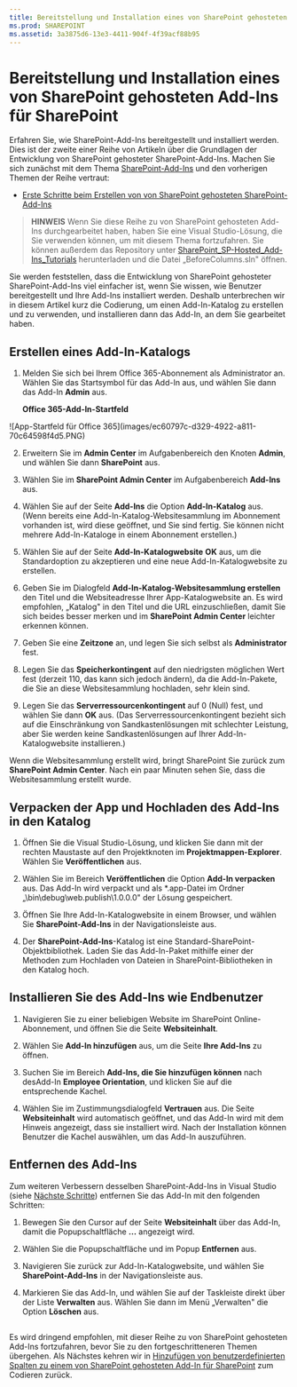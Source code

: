 ```yaml
---
title: Bereitstellung und Installation eines von SharePoint gehosteten Add-Ins für SharePoint
ms.prod: SHAREPOINT
ms.assetid: 3a3875d6-13e3-4411-904f-4f39acf88b95
---
```



# Bereitstellung und Installation eines von SharePoint gehosteten Add-Ins für SharePoint
Erfahren Sie, wie SharePoint-Add-Ins bereitgestellt und installiert werden.
Dies ist der zweite einer Reihe von Artikeln über die Grundlagen der Entwicklung von SharePoint gehosteter SharePoint-Add-Ins. Machen Sie sich zunächst mit dem Thema  [SharePoint-Add-Ins](sharepoint-add-ins.md) und den vorherigen Themen der Reihe vertraut:
  
    
    


-  [Erste Schritte beim Erstellen von von SharePoint gehosteten SharePoint-Add-Ins](get-started-creating-sharepoint-hosted-sharepoint-add-ins.md)
    
  

> **HINWEIS**
> Wenn Sie diese Reihe zu von SharePoint gehosteten Add-Ins durchgearbeitet haben, haben Sie eine Visual Studio-Lösung, die Sie verwenden können, um mit diesem Thema fortzufahren. Sie können außerdem das Repository unter  [SharePoint_SP-Hosted_Add-Ins_Tutorials](https://github.com/OfficeDev/SharePoint_SP-hosted_Add-Ins_Tutorials) herunterladen und die Datei „BeforeColumns.sln" öffnen.
  
    
    

Sie werden feststellen, dass die Entwicklung von SharePoint gehosteter SharePoint-Add-Ins viel einfacher ist, wenn Sie wissen, wie Benutzer bereitgestellt und Ihre Add-Ins installiert werden. Deshalb unterbrechen wir in diesem Artikel kurz die Codierung, um einen Add-In-Katalog zu erstellen und zu verwenden, und installieren dann das Add-In, an dem Sie gearbeitet haben.
## Erstellen eines Add-In-Katalogs


  
    
    

1. Melden Sie sich bei Ihrem Office 365-Abonnement als Administrator an. Wählen Sie das Startsymbol für das Add-In aus, und wählen Sie dann das Add-In **Admin** aus.
    
   **Office 365-Add-In-Startfeld**

  

!\[App-Startfeld für Office 365](images/ec60797c-d329-4922-a811-70c64598f4d5.PNG)
  

    
    
  
2. Erweitern Sie im **Admin Center** im Aufgabenbereich den Knoten **Admin**, und wählen Sie dann **SharePoint** aus.
    
  
3. Wählen Sie im **SharePoint Admin Center** im Aufgabenbereich **Add-Ins** aus.
    
  
4. Wählen Sie auf der Seite **Add-Ins** die Option **Add-In-Katalog** aus. (Wenn bereits eine Add-In-Katalog-Websitesammlung im Abonnement vorhanden ist, wird diese geöffnet, und Sie sind fertig. Sie können nicht mehrere Add-In-Kataloge in einem Abonnement erstellen.)
    
  
5. Wählen Sie auf der Seite **Add-In-Katalogwebsite** **OK** aus, um die Standardoption zu akzeptieren und eine neue Add-In-Katalogwebsite zu erstellen.
    
  
6. Geben Sie im Dialogfeld **Add-In-Katalog-Websitesammlung erstellen** den Titel und die Websiteadresse Ihrer App-Katalogwebsite an. Es wird empfohlen, „Katalog" in den Titel und die URL einzuschließen, damit Sie sich beides besser merken und im **SharePoint Admin Center** leichter erkennen können.
    
  
7. Geben Sie eine **Zeitzone** an, und legen Sie sich selbst als **Administrator** fest.
    
  
8. Legen Sie das **Speicherkontingent** auf den niedrigsten möglichen Wert fest (derzeit 110, das kann sich jedoch ändern), da die Add-In-Pakete, die Sie an diese Websitesammlung hochladen, sehr klein sind.
    
  
9. Legen Sie das **Serverressourcenkontingent** auf 0 (Null) fest, und wählen Sie dann **OK** aus. (Das Serverressourcenkontingent bezieht sich auf die Einschränkung von Sandkastenlösungen mit schlechter Leistung, aber Sie werden keine Sandkastenlösungen auf Ihrer Add-In-Katalogwebsite installieren.)
    
  
Wenn die Websitesammlung erstellt wird, bringt SharePoint Sie zurück zum **SharePoint Admin Center**. Nach ein paar Minuten sehen Sie, dass die Websitesammlung erstellt wurde.
## Verpacken der App und Hochladen des Add-Ins in den Katalog


  
    
    

1. Öffnen Sie die Visual Studio-Lösung, und klicken Sie dann mit der rechten Maustaste auf den Projektknoten im **Projektmappen-Explorer**. Wählen Sie **Veröffentlichen** aus.
    
  
2. Wählen Sie im Bereich **Veröffentlichen** die Option **Add-In verpacken** aus. Das Add-In wird verpackt und als *.app-Datei im Ordner „\\bin\\debug\\web.publish\\1.0.0.0" der Lösung gespeichert.
    
  
3. Öffnen Sie Ihre Add-In-Katalogwebsite in einem Browser, und wählen Sie **SharePoint-Add-Ins** in der Navigationsleiste aus.
    
  
4. Der **SharePoint-Add-Ins**-Katalog ist eine Standard-SharePoint-Objektbibliothek. Laden Sie das Add-In-Paket mithilfe einer der Methoden zum Hochladen von Dateien in SharePoint-Bibliotheken in den Katalog hoch.
    
  

## Installieren Sie des Add-Ins wie Endbenutzer


1. Navigieren Sie zu einer beliebigen Website im SharePoint Online-Abonnement, und öffnen Sie die Seite **Websiteinhalt**.
    
  
2. Wählen Sie **Add-In hinzufügen** aus, um die Seite **Ihre Add-Ins** zu öffnen.
    
  
3. Suchen Sie im Bereich **Add-Ins, die Sie hinzufügen können** nach desAdd-In **Employee Orientation**, und klicken Sie auf die entsprechende Kachel.
    
  
4. Wählen Sie im Zustimmungsdialogfeld **Vertrauen** aus. Die Seite **Websiteinhalt** wird automatisch geöffnet, und das Add-In wird mit dem Hinweis angezeigt, dass sie installiert wird. Nach der Installation können Benutzer die Kachel auswählen, um das Add-In auszuführen.
    
  

## Entfernen des Add-Ins

Zum weiteren Verbessern desselben SharePoint-Add-Ins in Visual Studio (siehe  [Nächste Schritte](#Nextsteps)) entfernen Sie das Add-In mit den folgenden Schritten:
  
    
    

1. Bewegen Sie den Cursor auf der Seite **Websiteinhalt** über das Add-In, damit die Popupschaltfläche **...** angezeigt wird.
    
  
2. Wählen Sie die Popupschaltfläche und im Popup **Entfernen** aus.
    
  
3. Navigieren Sie zurück zur Add-In-Katalogwebsite, und wählen Sie **SharePoint-Add-Ins** in der Navigationsleiste aus.
    
  
4. Markieren Sie das Add-In, und wählen Sie auf der Taskleiste direkt über der Liste **Verwalten** aus. Wählen Sie dann im Menü „Verwalten" die Option **Löschen** aus.
    
  

## 

Es wird dringend empfohlen, mit dieser Reihe zu von SharePoint gehosteten Add-Ins fortzufahren, bevor Sie zu den fortgeschritteneren Themen übergehen. Als Nächstes kehren wir in  [Hinzufügen von benutzerdefinierten Spalten zu einem von SharePoint gehosteten Add-In für SharePoint](add-custom-columns-to-a-sharepoint-hostedsharepoint-add-in.md) zum Codieren zurück.
  
    
    

